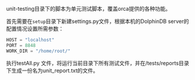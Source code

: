 unit-testing目录下的脚本为单元测试脚本，覆盖orca提供的各种功能。

首先需要在`setup`目录下新建settings.py文件，根据本机的DolphinDB server的配置情况设置所需参数：

```python
HOST = "localhost"
PORT = 8848
WORK_DIR = "/home/root/"
```

执行testAll.py 文件，将运行当前目录下所有测试文件，并在/tests/reports目录下生成一份名为unit_report.txt的文件。
